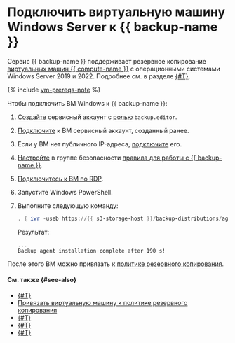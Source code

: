 # Подключить виртуальную машину Windows Server к {{ backup-name }}

Сервис {{ backup-name }} поддерживает резервное копирование [виртуальных машин {{ compute-name }}](../../compute/concepts/vm.md) с операционными системами Windows Server 2019 и 2022. Подробнее см. в разделе [{#T}](../concepts/vm-connection.md#os).

{% include [vm-prereqs-note](../../_includes/backup/vm-prereqs-note.md) %}

Чтобы подключить ВМ Windows к {{ backup-name }}:

1. [Создайте](../../iam/operations/sa/create.md) сервисный аккаунт с [ролью](../../iam/concepts/access-control/roles.md#backup-editor) `backup.editor`.
1. [Подключите](../../compute/operations/vm-control/vm-update.md) к ВМ сервисный аккаунт, созданный ранее.
1. Если у ВМ нет публичного IP-адреса, [подключите](../../compute/operations/vm-control/vm-attach-public-ip.md) его.
1. [Настройте](../../vpc/operations/security-group-add-rule.md) в группе безопасности [правила для работы с {{ backup-name }}](../concepts/vm-connection.md#security-groups).
1. [Подключитесь к ВМ по RDP](../../compute/operations/vm-connect/rdp.md).
1. Запустите Windows PowerShell.
1. Выполните следующую команду:

   ```powershell
   . { iwr -useb https://{{ s3-storage-host }}/backup-distributions/agent_installer.ps1 } | iex
   ```
   
   Результат:

   ```text
   ...
   Backup agent installation complete after 190 s!
   ```

После этого ВМ можно привязать к [политике резервного копирования](../concepts/policy.md).


#### См. также {#see-also}

* [{#T}](create-vm.md)
* [Привязать виртуальную машину к политике резервного копирования](./policy-vm/update.md#update-vm-list)
* [{#T}](./backup-vm/recover.md)
* [{#T}](./backup-vm/delete.md)
* [{#T}](./policy-vm/create.md)
